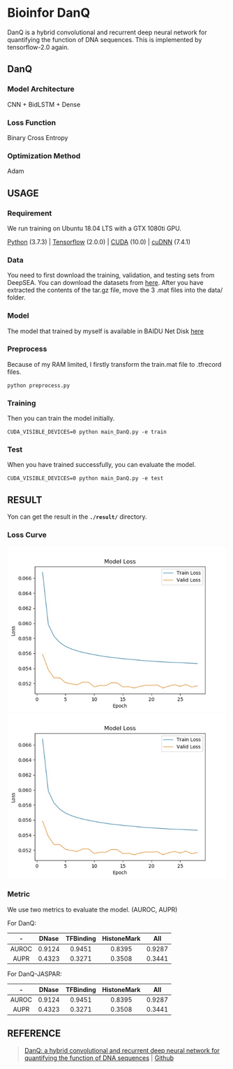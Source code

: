 # Bioinfor DanQ
DanQ is a hybrid convolutional and recurrent deep neural network for quantifying the function of DNA sequences.
This is implemented by tensorflow-2.0 again.

## DanQ

### Model Architecture
CNN + BidLSTM + Dense

### Loss Function
Binary Cross Entropy

### Optimization Method
Adam


## USAGE

### Requirement
We run training on Ubuntu 18.04 LTS with a GTX 1080ti GPU.

[Python](<https://www.python.org>) (3.7.3) | [Tensorflow](<https://tensorflow.google.cn/install>) (2.0.0)
| [CUDA](<https://developer.nvidia.com/cuda-toolkit-archive>) (10.0) | [cuDNN](<https://developer.nvidia.com/cudnn>) (7.4.1)


### Data
You need to first download the training, validation, and testing sets from DeepSEA. You can download the datasets from 
[here](<http://deepsea.princeton.edu/media/code/deepsea_train_bundle.v0.9.tar.gz>). After you have extracted the
contents of the tar.gz file, move the 3 .mat files into the data/ folder. 

### Model
The model that trained by myself is available in BAIDU Net Disk [here](https://pan.baidu.com/s/1tfYvDoO6Xvt7v7y70nDsXg)

### Preprocess
Because of my RAM limited, I firstly transform the train.mat file to .tfrecord files.
```
python preprocess.py
```

### Training
Then you can train the model initially.
```
CUDA_VISIBLE_DEVICES=0 python main_DanQ.py -e train
```

### Test
When you have trained successfully, you can evaluate the model.
```
CUDA_VISIBLE_DEVICES=0 python main_DanQ.py -e test
```

## RESULT
Yon can get the result in the **`./result/`** directory.

### Loss Curve

![DanQ loss](./result/DanQ_JASPAR/model_loss.jpg 'DanQ Loss Curve')
![DanQ-JASPAR loss](./result/DanQ_JASPAR/model_loss.jpg 'DanQ-JASPAR Loss Curve')

### Metric
We use two metrics to evaluate the model. (AUROC, AUPR)

For DanQ:

-|DNase|TFBinding|HistoneMark|All
:-:|:-:|:-:|:-:|:-:
AUROC|0.9124|0.9451|0.8395|0.9287
AUPR|0.4323|0.3271|0.3508|0.3441

For DanQ-JASPAR:

-|DNase|TFBinding|HistoneMark|All
:-:|:-:|:-:|:-:|:-:
AUROC|0.9124|0.9451|0.8395|0.9287
AUPR|0.4323|0.3271|0.3508|0.3441

## REFERENCE
> [DanQ: a hybrid convolutional and recurrent deep neural network for quantifying the function of DNA sequences](<https://www.ncbi.nlm.nih.gov/pmc/articles/PMC4914104/>) | [Github](<https://github.com/uci-cbcl/DanQ/>)